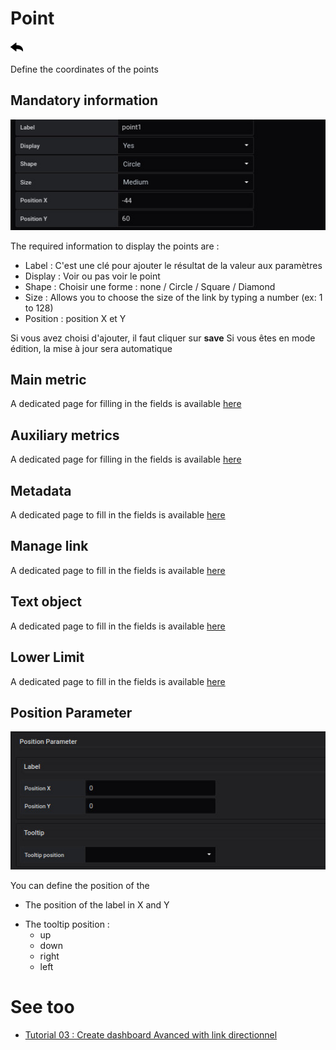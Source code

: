 # Point

[![](../../screenshots/other/Go-back.png)](coordinates.md)

Define the coordinates of the points

## Mandatory information

![saisie point](../../screenshots/editor/coordinates/screen-point/obligatoire.jpg)

The required information to display the points are :

- Label : C'est une clé pour ajouter le résultat de la valeur aux paramètres
- Display : Voir ou pas voir le point
- Shape : Choisir une forme : none / Circle / Square / Diamond
- Size : Allows you to choose the size of the link by typing a number (ex: 1 to 128)
- Position : position X et Y

Si vous avez choisi d'ajouter, il faut cliquer sur **save** Si vous êtes en mode édition, la mise à jour sera automatique

## Main metric

A dedicated page for filling in the fields is available [here](coordinates-main-metric.md)

## Auxiliary metrics

A dedicated page for filling in the fields is available [here](coordinates-auxiliary-metric.md)

## Metadata

A dedicated page to fill in the fields is available [here](coordinates-metada.md)

## Manage link

A dedicated page to fill in the fields is available [here](coordinates-manage-link.md)

## Text object

A dedicated page to fill in the fields is available [here](coordinates-object-text.md)

## Lower Limit

A dedicated page to fill in the fields is available [here](coordinates-lower-limit.md)

## Position Parameter

![position parameter](../../screenshots/editor/coordinates/screen-point/position-parameter.jpg)

You can define the position of the

- The position of the label in X and Y

* The tooltip position :
  - up
  - down
  - right
  - left

# See too

- [Tutorial 03 : Create dashboard Avanced with link directionnel](../demo/tutorial03.md)
